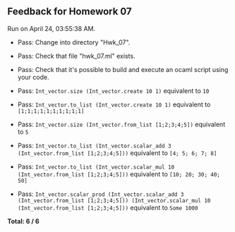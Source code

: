 ## Feedback for Homework 07

Run on April 24, 03:55:38 AM.

+ Pass: Change into directory "Hwk_07".

+ Pass: Check that file "hwk_07.ml" exists.

+ Pass: Check that it's possible to build and execute an ocaml script using your code.
- Pass: `Int_vector.size (Int_vector.create 10 1)` equivalent to `10`

- Pass: `Int_vector.to_list (Int_vector.create 10 1)` equivalent to `[1;1;1;1;1;1;1;1;1;1]`

- Pass: `Int_vector.size (Int_vector.from_list [1;2;3;4;5])` equivalent to `5`

- Pass: `Int_vector.to_list (Int_vector.scalar_add 3 (Int_vector.from_list [1;2;3;4;5]))` equivalent to `[4; 5; 6; 7; 8]`

- Pass: `Int_vector.to_list (Int_vector.scalar_mul 10 (Int_vector.from_list [1;2;3;4;5]))` equivalent to `[10; 20; 30; 40; 50]`

- Pass: `Int_vector.scalar_prod (Int_vector.scalar_add 3 (Int_vector.from_list [1;2;3;4;5])) (Int_vector.scalar_mul 10 (Int_vector.from_list [1;2;3;4;5]))` equivalent to `Some 1000`



**Total: 6 / 6**




